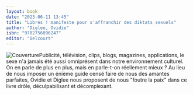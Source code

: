 ```yaml
---
layout: book
date: "2023-06-11 13:45"
title: "Libres ! manifeste pour s'affranchir des diktats sexuels"
author: "Diglee, Ovidie"
isbn: "9782756096247"
editor: "Delcourt"
---
```

![Couverture](/img/9782756096247.jpg)Publicité, télévision, clips, blogs, magazines, applications, le sexe n'a jamais été aussi omniprésent dans notre environnement culturel. On en parle de plus en plus, mais en parle-t-on réellement mieux ? Au lieu de nous imposer un énième guide censé faire de nous des amantes parfaites, Ovidie et Diglee nous proposent de nous "foutre la paix" dans ce livre drôle, déculpabilisant et décomplexant.
